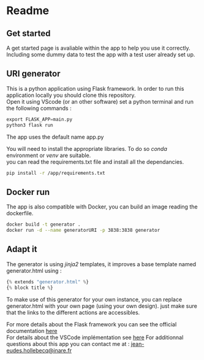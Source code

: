 # Readme  

## Get started  

A get started page is avaliable within the app to help you use it correctly. Including some dummy data to test the app with a test user already set up.

## URI generator  

This is a python application using Flask framework.
In order to run this application locally you should clone this repository.  
Open it using VScode (or an other software) set a python terminal and run the following commands :  

``` python
export FLASK_APP=main.py
python3 flask run
```

The app uses the default name app.py

You will need to install the appropriate libraries. To do so *conda* environment or *venv* are suitable.  
you can read the requirements.txt file and install all the dependancies.  

 ``` bash
 pip install -r /app/requirements.txt
 ```

## Docker run

The app is also compatible with Docker, you can build an image reading the dockerfile.

``` bash
docker build -t generator .
docker run -d --name generatorURI -p 3838:3838 generator
```

## Adapt it  

The generator is using *jinja2* templates, it improves a base template named generator.html using :  

```python
{% extends "generator.html" %}
{% block title %}
```

To make use of this generator for your own instance, you can replace generator.html with your own page (using your own design). just make sure that the links to the different actions are accessibles.

For more details about the Flask framework you can see the official documentation [here](https://flask.palletsprojects.com/en/1.1.x/)  
For details about the VSCode implémentation see [here](https://code.visualstudio.com/docs/python/tutorial-flask)
For additionnal questions about this app you can contact me at : jean-eudes.hollebecq@inare.fr
